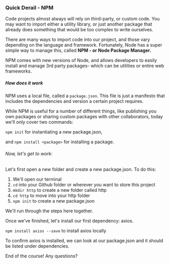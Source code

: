 ### Quick Derail - NPM

Code projects almost always will rely on third-party, or custom code. You may want to import either a utility library, or just another package that already does something that would be too complex to write ourselves.

There are many ways to import code into our project, and those vary depending on the language and framework. Fortunately, Node has a super simple way to manage this, called **NPM - or Node Package Manager.**

NPM comes with new versions of Node, and allows developers to easily install and manage 3rd party packages- which can be utilities or entire web frameworks.

##### How does it work

NPM uses a local file, called a `package.json`. This file is just a manifesto that includes the dependencies and version a certain project requires.

While NPM is useful for a number of different things, like publishing you own packages or sharing custom packages with other collaborators, today we'll only cover two commands:

`npm init` for instantiating a new package.json,

and `npm install <package>` for installing a package.

###### Now, let's get to work:

Let's first open a new folder and create a new package.json. To do this:

1. We'll open our terminal
2. `cd` into your Github folder or wherever you want to store this project
3. `mkdir http` to create a new folder called http
4. `cd http` to move into your http folder
5. `npm init` to create a new package.json

We'll run through the steps here together.

Once we've finished, let's install our first dependency: axios.

`npm install axios --save` to install axios locally

To confirm axios is installed, we can look at our package.json and it should be listed under dependencies.

End of the course! Any questions?
